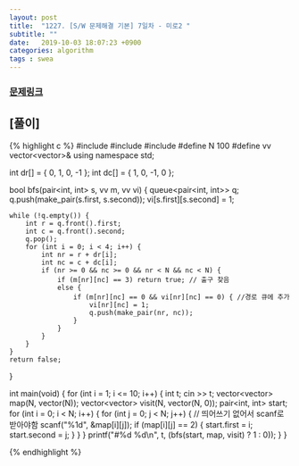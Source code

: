 ```yaml
---
layout: post
title:  "1227. [S/W 문제해결 기본] 7일차 - 미로2 "
subtitle: ""
date:   2019-10-03 18:07:23 +0900
categories: algorithm
tags : swea
---
```

### [문제링크]({{"https://swexpertacademy.com/main/code/problem/problemDetail.do?contestProbId=AV14wL9KAGkCFAYD"}})

## [풀이]

{% highlight c %}
#include <iostream>
#include <vector>
#include <queue>
#define N 100
#define vv vector<vector<int>>&
using namespace std;
 
int dr[] = { 0, 1, 0, -1 };
int dc[] = { 1, 0, -1, 0 };
 
bool bfs(pair<int, int> s, vv m, vv vi) {
    queue<pair<int, int>> q;
    q.push(make_pair(s.first, s.second));
    vi[s.first][s.second] = 1;
 
    while (!q.empty()) {
        int r = q.front().first;
        int c = q.front().second;
        q.pop();
        for (int i = 0; i < 4; i++) {
            int nr = r + dr[i];
            int nc = c + dc[i];
            if (nr >= 0 && nc >= 0 && nr < N && nc < N) {
                if (m[nr][nc] == 3) return true; // 출구 찾음
                else {
                    if (m[nr][nc] == 0 && vi[nr][nc] == 0) { //경로 큐에 추가
                        vi[nr][nc] = 1;
                        q.push(make_pair(nr, nc));
                    }
                }
            }
        }
    }
    return false;
}
 
int main(void) {
    for (int i = 1; i <= 10; i++) {
        int t; cin >> t;
        vector<vector<int>> map(N, vector<int>(N));
        vector<vector<int>> visit(N, vector<int>(N, 0));
        pair<int, int> start;
        for (int i = 0; i < N; i++) {
            for (int j = 0; j < N; j++) {
                // 띄어쓰기 없어서 scanf로 받아야함
                scanf("%1d", &map[i][j]); 
                if (map[i][j] == 2) { start.first = i; start.second = j; }
            }
        }
        printf("#%d %d\n", t, (bfs(start, map, visit) ? 1 : 0));
    }
}

{% endhighlight %}